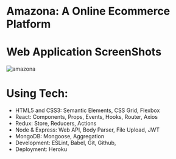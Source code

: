 # Amazona: A Online Ecommerce Platform

# Web Application ScreenShots
![amazona](https://user-images.githubusercontent.com/72482679/224465041-10522d3e-767b-421c-91f4-31da3ac77941.jpg)

# Using Tech:
- HTML5 and CSS3: Semantic Elements, CSS Grid, Flexbox
- React: Components, Props, Events, Hooks, Router, Axios
- Redux: Store, Reducers, Actions
- Node & Express: Web API, Body Parser, File Upload, JWT
- MongoDB: Mongoose, Aggregation
- Development: ESLint, Babel, Git, Github,
- Deployment: Heroku
